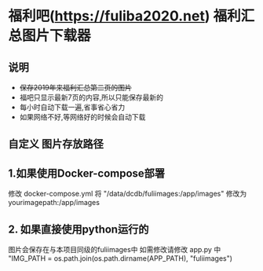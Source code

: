 # 福利吧(https://fuliba2020.net) 福利汇总图片下载器

## 说明
- ~~保存2019年来福利汇总第二页的图片~~
- 福吧只显示最新7页的内容,所以只能保存最新的
- 每小时自动下载一遍,省事省心省力
- 如果网络不好,等网络好的时候会自动下载


## 自定义 图片存放路径

## 1.如果使用Docker-compose部署
修改 docker-compose.yml
将 "/data/dcdb/fuliimages:/app/images" 修改为 yourimagepath:/app/images

## 2. 如果直接使用python运行的
图片会保存在与本项目同级的fuliimages中
如需修改请修改 app.py 中
"IMG_PATH = os.path.join(os.path.dirname(APP_PATH), "fuliimages")

